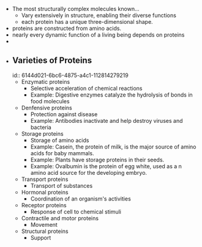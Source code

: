 - The most structurally complex molecules known...
	- Vary extensively in structure, enabling their diverse functions
	- each protein has a unique three-dimensional shape.
- proteins are constructed from amino acids.
- nearly every dynamic function of a living being depends on proteins
-
- ## Varieties of Proteins
  id:: 6144d021-6bc6-4875-a4c1-112814279219
	- Enzymatic proteins
		- Selective acceleration of chemical reactions
		- Example: Digestive enzymes catalyze the hydrolysis of bonds in food molecules
	- Denfensive proteins
		- Protection against disease
		- Example: Antibodies inactivate and help destroy viruses and bacteria
	- Storage proteins
		- Storage of amino acids
		- Example: Casein, the protein of milk, is the major source of amino acids for baby mammals.
		- Example: Plants have storage proteins in their seeds.
		- Example: Ovalbumin is the protein of egg white, used as a n amino acid source for the developing embryo.
	- Transport proteins
		- Transport of substances
	- Hormonal proteins
		- Coordination of an organism's activities
	- Receptor proteins
		- Response of cell to chemical stimuli
	- Contractile and motor proteins
		- Movement
	- Structural proteins
		- Support